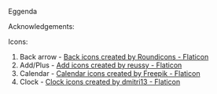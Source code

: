 Eggenda

Acknowledgements:

Icons:
  1. Back arrow - <a href="https://www.flaticon.com/free-icons/back" title="back icons">Back icons created by Roundicons - Flaticon</a>
  2. Add/Plus - <a href="https://www.flaticon.com/free-icons/add" title="add icons">Add icons created by reussy - Flaticon</a>
  3. Calendar - <a href="https://www.flaticon.com/free-icons/calendar" title="calendar icons">Calendar icons created by Freepik - Flaticon</a>
  4. Clock - <a href="https://www.flaticon.com/free-icons/clock" title="clock icons">Clock icons created by dmitri13 - Flaticon</a>
